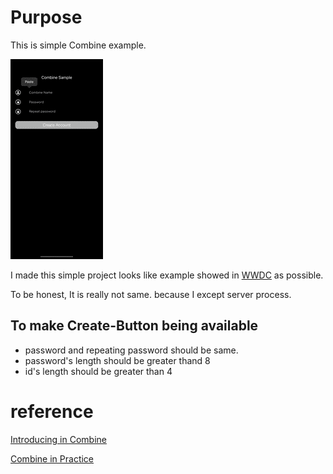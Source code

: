 
# Purpose 

This is simple Combine example. 

![combine](source/combine.gif)

I made this simple project looks like example showed in [WWDC](https://developer.apple.com/videos/play/wwdc2019/721/) as possible. 

To be honest, It is really not same. because I except server process. 


## To make Create-Button being available
- password and repeating password should be same.
- password's length should be greater thand 8
- id's length should be greater than 4 

# reference

[Introducing in Combine](https://developer.apple.com/videos/play/wwdc2019/722/)

[Combine in Practice](https://developer.apple.com/videos/play/wwdc2019/721/)
